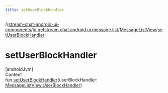 ```yaml
---
title: setUserBlockHandler
---
```

//[stream-chat-android-ui-components](../../../index.md)/[io.getstream.chat.android.ui.message.list](../index.md)/[MessageListView](index.md)/[setUserBlockHandler](setUserBlockHandler.md)



# setUserBlockHandler  
[androidJvm]  
Content  
fun [setUserBlockHandler](setUserBlockHandler.md)(userBlockHandler: [MessageListView.UserBlockHandler](UserBlockHandler/index.md))  



